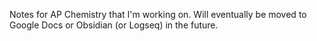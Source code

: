 Notes for AP Chemistry that I'm working on. Will eventually be moved to Google Docs or Obsidian (or Logseq) in the future.
